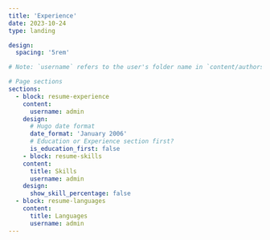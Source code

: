 ```yaml
---
title: 'Experience'
date: 2023-10-24
type: landing

design:
  spacing: '5rem'

# Note: `username` refers to the user's folder name in `content/authors/`

# Page sections
sections:
  - block: resume-experience
    content:
      username: admin
    design:
      # Hugo date format
      date_format: 'January 2006'
      # Education or Experience section first?
      is_education_first: false
    - block: resume-skills
    content:
      title: Skills
      username: admin
    design:
      show_skill_percentage: false
  - block: resume-languages
    content:
      title: Languages
      username: admin
---
```

